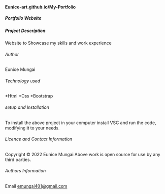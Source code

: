 #### Eunice-art.github.io/My-Portfolio
##### *Portfolio Website*

##### *Project Description*
<p> Website to Showcase my skills and work experience<p>

###### *Author*
<p> Eunice Mungai<p>

###### *Technology used*
   *Html
   *Css
   *Bootstrap

###### *setup and Installation*
To install the above project in your computer install VSC and run the code, modifying it to your needs.

###### *Licence and Contact Information*
Copyright © 2022 Eunice Mungai Above work is open source for use by any third parties. 

###### *Authors Information*
Email emungai401@gmail.com